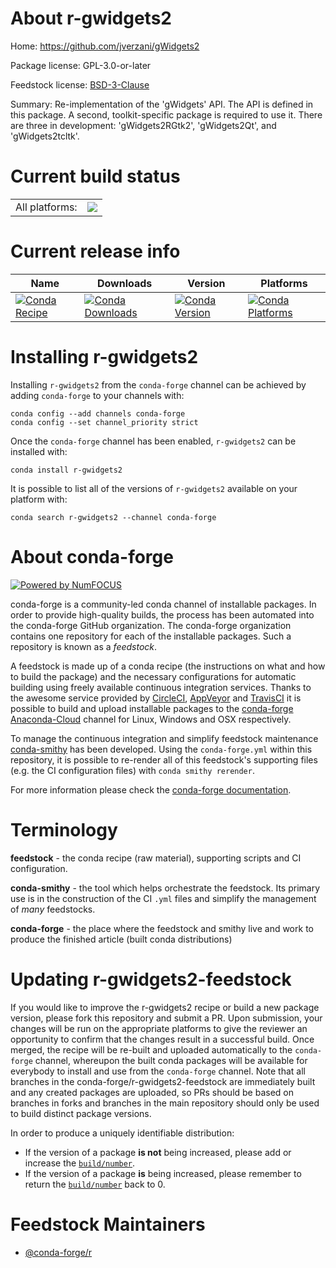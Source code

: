About r-gwidgets2
=================

Home: https://github.com/jverzani/gWidgets2

Package license: GPL-3.0-or-later

Feedstock license: [BSD-3-Clause](https://github.com/conda-forge/r-gwidgets2-feedstock/blob/master/LICENSE.txt)

Summary: Re-implementation of the 'gWidgets' API. The API is defined in this package. A second, toolkit-specific package is required to use it. There are three in development: 'gWidgets2RGtk2', 'gWidgets2Qt', and 'gWidgets2tcltk'.

Current build status
====================


<table><tr><td>All platforms:</td>
    <td>
      <a href="https://dev.azure.com/conda-forge/feedstock-builds/_build/latest?definitionId=10172&branchName=master">
        <img src="https://dev.azure.com/conda-forge/feedstock-builds/_apis/build/status/r-gwidgets2-feedstock?branchName=master">
      </a>
    </td>
  </tr>
</table>

Current release info
====================

| Name | Downloads | Version | Platforms |
| --- | --- | --- | --- |
| [![Conda Recipe](https://img.shields.io/badge/recipe-r--gwidgets2-green.svg)](https://anaconda.org/conda-forge/r-gwidgets2) | [![Conda Downloads](https://img.shields.io/conda/dn/conda-forge/r-gwidgets2.svg)](https://anaconda.org/conda-forge/r-gwidgets2) | [![Conda Version](https://img.shields.io/conda/vn/conda-forge/r-gwidgets2.svg)](https://anaconda.org/conda-forge/r-gwidgets2) | [![Conda Platforms](https://img.shields.io/conda/pn/conda-forge/r-gwidgets2.svg)](https://anaconda.org/conda-forge/r-gwidgets2) |

Installing r-gwidgets2
======================

Installing `r-gwidgets2` from the `conda-forge` channel can be achieved by adding `conda-forge` to your channels with:

```
conda config --add channels conda-forge
conda config --set channel_priority strict
```

Once the `conda-forge` channel has been enabled, `r-gwidgets2` can be installed with:

```
conda install r-gwidgets2
```

It is possible to list all of the versions of `r-gwidgets2` available on your platform with:

```
conda search r-gwidgets2 --channel conda-forge
```


About conda-forge
=================

[![Powered by
NumFOCUS](https://img.shields.io/badge/powered%20by-NumFOCUS-orange.svg?style=flat&colorA=E1523D&colorB=007D8A)](https://numfocus.org)

conda-forge is a community-led conda channel of installable packages.
In order to provide high-quality builds, the process has been automated into the
conda-forge GitHub organization. The conda-forge organization contains one repository
for each of the installable packages. Such a repository is known as a *feedstock*.

A feedstock is made up of a conda recipe (the instructions on what and how to build
the package) and the necessary configurations for automatic building using freely
available continuous integration services. Thanks to the awesome service provided by
[CircleCI](https://circleci.com/), [AppVeyor](https://www.appveyor.com/)
and [TravisCI](https://travis-ci.com/) it is possible to build and upload installable
packages to the [conda-forge](https://anaconda.org/conda-forge)
[Anaconda-Cloud](https://anaconda.org/) channel for Linux, Windows and OSX respectively.

To manage the continuous integration and simplify feedstock maintenance
[conda-smithy](https://github.com/conda-forge/conda-smithy) has been developed.
Using the ``conda-forge.yml`` within this repository, it is possible to re-render all of
this feedstock's supporting files (e.g. the CI configuration files) with ``conda smithy rerender``.

For more information please check the [conda-forge documentation](https://conda-forge.org/docs/).

Terminology
===========

**feedstock** - the conda recipe (raw material), supporting scripts and CI configuration.

**conda-smithy** - the tool which helps orchestrate the feedstock.
                   Its primary use is in the construction of the CI ``.yml`` files
                   and simplify the management of *many* feedstocks.

**conda-forge** - the place where the feedstock and smithy live and work to
                  produce the finished article (built conda distributions)


Updating r-gwidgets2-feedstock
==============================

If you would like to improve the r-gwidgets2 recipe or build a new
package version, please fork this repository and submit a PR. Upon submission,
your changes will be run on the appropriate platforms to give the reviewer an
opportunity to confirm that the changes result in a successful build. Once
merged, the recipe will be re-built and uploaded automatically to the
`conda-forge` channel, whereupon the built conda packages will be available for
everybody to install and use from the `conda-forge` channel.
Note that all branches in the conda-forge/r-gwidgets2-feedstock are
immediately built and any created packages are uploaded, so PRs should be based
on branches in forks and branches in the main repository should only be used to
build distinct package versions.

In order to produce a uniquely identifiable distribution:
 * If the version of a package **is not** being increased, please add or increase
   the [``build/number``](https://docs.conda.io/projects/conda-build/en/latest/resources/define-metadata.html#build-number-and-string).
 * If the version of a package **is** being increased, please remember to return
   the [``build/number``](https://docs.conda.io/projects/conda-build/en/latest/resources/define-metadata.html#build-number-and-string)
   back to 0.

Feedstock Maintainers
=====================

* [@conda-forge/r](https://github.com/conda-forge/r/)

